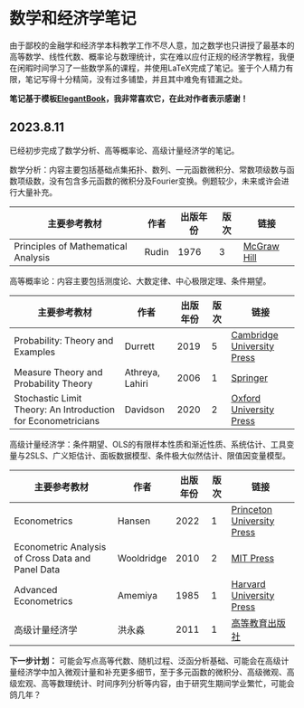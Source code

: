 # 数学和经济学笔记

由于鄙校的金融学和经济学本科教学工作不尽人意，加之数学也只讲授了最基本的高等数学、线性代数、概率论与数理统计，实在难以应付正规的经济学教程，我便在闲暇时间学习了一些数学系的课程，并使用LaTeX完成了笔记。鉴于个人精力有限，笔记写得十分精简，没有过多铺垫，并且其中难免有错漏之处。

**笔记基于模板[ElegantBook](https://github.com/ElegantLaTeX/ElegantBook)，我非常喜欢它，在此对作者表示感谢！**

## 2023.8.11

已经初步完成了数学分析、高等概率论、高级计量经济学的笔记。

数学分析：内容主要包括基础点集拓扑、数列、一元函数微积分、常数项级数与函数项级数，没有包含多元函数的微积分及Fourier变换。例题较少，未来或许会进行大量补充。

| 主要参考教材                        | 作者  | 出版年份 | 版次 | 链接                                                         |
| ----------------------------------- | ----- | -------- | ---- | ------------------------------------------------------------ |
| Principles of Mathematical Analysis | Rudin | 1976     | 3    | [McGraw Hill](https://www.mheducation.com/highered/product/principles-mathematical-analysis-rudin/M9780070542358.html) |

高等概率论：内容主要包括测度论、大数定律、中心极限定理、条件期望。

| 主要参考教材                                                 | 作者            | 出版年份 | 版次 | 链接                                                         |
| ------------------------------------------------------------ | --------------- | -------- | ---- | ------------------------------------------------------------ |
| Probability: Theory and Examples                             | Durrett         | 2019     | 5    | [Cambridge University Press](https://www.cambridge.org/9780521765398) |
| Measure Theory and Probability Theory                        | Athreya, Lahiri | 2006     | 1    | [Springer](https://link.springer.com/book/10.1007/978-0-387-35434-7) |
| Stochastic Limit Theory: An Introduction for Econometricians | Davidson        | 2020     | 2    | [Oxford University Press](https://global.oup.com/academic/product/stochastic-limit-theory-9780192844507) |

高级计量经济学：条件期望、OLS的有限样本性质和渐近性质、系统估计、工具变量与2SLS、广义矩估计、面板数据模型、条件极大似然估计、限值因变量模型。

| 主要参考教材                                      | 作者       | 出版年份 | 版次 | 链接                                                         |
| ------------------------------------------------- | ---------- | -------- | ---- | ------------------------------------------------------------ |
| Econometrics                                      | Hansen     | 2022     | 1    | [Princeton University Press](https://press.princeton.edu/books/hardcover/9780691235899/econometrics) |
| Econometric Analysis of Cross Data and Panel Data | Wooldridge | 2010     | 2    | [MIT Press](https://mitpress.mit.edu/9780262232586/econometric-analysis-of-cross-section-and-panel-data/) |
| Advanced Econometrics                             | Amemiya    | 1985     | 1    | [Harvard University Press](https://www.hup.harvard.edu/catalog.php?isbn=9780674005600) |
| 高级计量经济学                                    | 洪永淼     | 2011     | 1    | [高等教育出版社](https://xuanshu.hep.com.cn/front/book/findBookDetails?bookId=59cd8b23ba9eb884cf81b09a) |

**下一步计划：** 可能会写点高等代数、随机过程、泛函分析基础、可能会在高级计量经济学中加入微观计量和补充更多细节，至于多元函数的微积分、高级微观、高级宏观、高等数理统计、时间序列分析等内容，由于研究生期间学业繁忙，可能会鸽几年？

